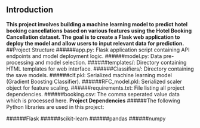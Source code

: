 ## Introduction
**This project involves building a machine learning model to predict hotel booking cancellations based on various features using the Hotel Booking Cancellation dataset. The goal is to create a Flask web application to deploy the model and allow users to input relevant data for prediction.**
##Project Structure
######app.py: Flask application script containing API endpoints and model deployment logic.
######model.py: Data pre-processing and model selection.
######templates/: Directory containing HTML templates for web interface.
######Classifiers/: Directory containing the save models.
######clf.pkl: Serialized machine learning model (Gradient Boosting Classifier).
######RFC_model.pkl: Serialized scaler object for feature scaling.
######requirements.txt: File listing all project dependencies.
######booking.csv: The comma seperated value data which is processed here.
**Project Dependencies**
 ######The following Python libraries are used in this project:

######Flask
######scikit-learn
######pandas
######numpy
